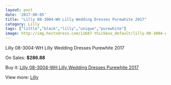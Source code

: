 ```yaml
---
layout: post
date: '2017-08-05'
title: "Lilly 08-3004-WH Lilly Wedding Dresses Purewhite 2017"
category: Lilly
tags: ["little","black","lilly","unique","purewhite"]
image: http://img.hectodress.com/11687-thickbox_default/lilly-08-3004-wh-lilly-wedding-dresses-purewhite-2013.jpg
---
```

Lilly 08-3004-WH Lilly Wedding Dresses Purewhite 2017

On Sales: **$286.88**
<a href="https://www.hectodress.com/lilly/5747-lilly-08-3004-wh-lilly-wedding-dresses-purewhite-2013.html"><amp-img layout="responsive" width="600" height="600" src="//img.hectodress.com/11687-thickbox_default/lilly-08-3004-wh-lilly-wedding-dresses-purewhite-2013.jpg" alt="Lilly 08-3004-WH Lilly Wedding Dresses Purewhite 2017 0" /></a>

Buy it: [Lilly 08-3004-WH Lilly Wedding Dresses Purewhite 2017](https://www.hectodress.com/lilly/5747-lilly-08-3004-wh-lilly-wedding-dresses-purewhite-2013.html "Lilly 08-3004-WH Lilly Wedding Dresses Purewhite 2017")

View more: [Lilly](https://www.hectodress.com/99-lilly "Lilly")